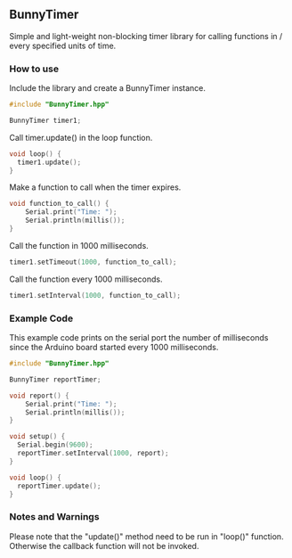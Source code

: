 ## BunnyTimer
Simple and light-weight non-blocking timer library for calling functions in / every specified units of time.
### How to use
Include the library and create a BunnyTimer instance.
```c++
#include "BunnyTimer.hpp"

BunnyTimer timer1;
```
Call timer.update() in the loop function.
```c++
void loop() {
  timer1.update();
}
```
Make a function to call when the timer expires.
```c++
void function_to_call() {
    Serial.print("Time: ");
    Serial.println(millis());
}
```
Call the function in 1000 milliseconds.
```c++
timer1.setTimeout(1000, function_to_call);
```
Call the function every 1000 milliseconds.
```c++
timer1.setInterval(1000, function_to_call);
```

### Example Code
This example code prints on the serial port the number of milliseconds since the Arduino board started every 1000 milliseconds.
```c++
#include "BunnyTimer.hpp"

BunnyTimer reportTimer;

void report() {
    Serial.print("Time: ");
    Serial.println(millis());
}

void setup() {
  Serial.begin(9600);
  reportTimer.setInterval(1000, report);
}

void loop() {
  reportTimer.update();
}
```

### Notes and Warnings
Please note that the "update()" method need to be run in "loop()" function. Otherwise the callback function will not be invoked.